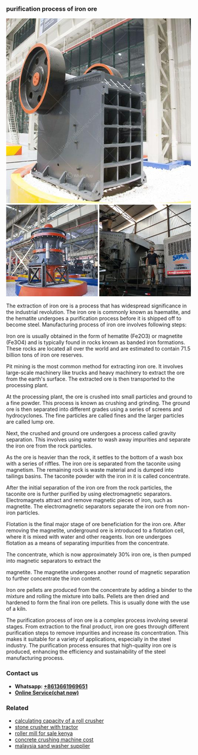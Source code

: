 <h3>purification process of iron ore</h3><img src='1708663510.jpg' alt=''><p>The extraction of iron ore is a process that has widespread significance in the industrial revolution. The iron ore is commonly known as haematite, and the hematite undergoes a purification process before it is shipped off to become steel. Manufacturing process of iron ore involves following steps:</p><p>Iron ore is usually obtained in the form of hematite (Fe2O3) or magnetite (Fe3O4) and is typically found in rocks known as banded iron formations. These rocks are located all over the world and are estimated to contain 71.5 billion tons of iron ore reserves.</p><p>Pit mining is the most common method for extracting iron ore. It involves large-scale machinery like trucks and heavy machinery to extract the ore from the earth's surface. The extracted ore is then transported to the processing plant.</p><p>At the processing plant, the ore is crushed into small particles and ground to a fine powder. This process is known as crushing and grinding. The ground ore is then separated into different grades using a series of screens and hydrocyclones. The fine particles are called fines and the larger particles are called lump ore.</p><p>Next, the crushed and ground ore undergoes a process called gravity separation. This involves using water to wash away impurities and separate the iron ore from the rock particles.</p><p>As the ore is heavier than the rock, it settles to the bottom of a wash box with a series of riffles. The iron ore is separated from the taconite using magnetism. The remaining rock is waste material and is dumped into tailings basins. The taconite powder with the iron in it is called concentrate.</p><p>After the initial separation of the iron ore from the rock particles, the taconite ore is further purified by using electromagnetic separators. Electromagnets attract and remove magnetic pieces of iron, such as magnetite. The electromagnetic separators separate the iron ore from non-iron particles.</p><p>Flotation is the final major stage of ore beneficiation for the iron ore. After removing the magnetite, underground ore is introduced to a flotation cell, where it is mixed with water and other reagents. Iron ore undergoes flotation as a means of separating impurities from the concentrate.</p><p>The concentrate, which is now approximately 30% iron ore, is then pumped into magnetic separators to extract the</p><p>magnetite. The magnetite undergoes another round of magnetic separation to further concentrate the iron content.</p><p>Iron ore pellets are produced from the concentrate by adding a binder to the mixture and rolling the mixture into balls. Pellets are then dried and hardened to form the final iron ore pellets. This is usually done with the use of a kiln.</p><p>The purification process of iron ore is a complex process involving several stages. From extraction to the final product, iron ore goes through different purification steps to remove impurities and increase its concentration. This makes it suitable for a variety of applications, especially in the steel industry. The purification process ensures that high-quality iron ore is produced, enhancing the efficiency and sustainability of the steel manufacturing process.</p><h3>Contact us</h3><ul><li><strong>Whatsapp:&nbsp;<a href="https://wa.me/8613661969651">+8613661969651</a></strong></li><li><a href="https://swt.shibang-china.com/?git&amp;zhl&amp;purification process of iron ore"><strong>Online Service(chat now)</strong></a></li></ul><h3>Related</h3><ul><li><a href='calculating capacity of a roll crusher.md'>calculating capacity of a roll crusher</a></li><li><a href='stone crusher with tractor.md'>stone crusher with tractor</a></li><li><a href='roller mill for sale kenya.md'>roller mill for sale kenya</a></li><li><a href='concrete crushing machine cost.md'>concrete crushing machine cost</a></li><li><a href='malaysia sand washer supplier.md'>malaysia sand washer supplier</a></li></ul>